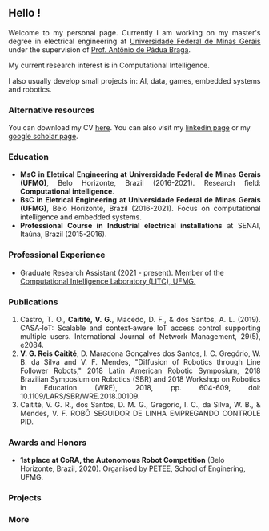 
## Hello !

<div style="text-align: justify"> 

<p>Welcome to my personal page. Currently I am working on my master's degree in electrical engineering at <a href="https://ufmg.br/international-visitors">Universidade Federal de Minas Gerais</a> under the supervision of <a href="http://www.cpdee.ufmg.br/~apbraga/"> Prof. Antônio de Pádua Braga</a>.
<p>My current research interest is in Computational Intelligence. </p>

<p>I also usually develop small projects in: AI, data, games, embedded systems and robotics.</p>
</div>



### Alternative resources

You can download my CV [here](https://scholar.google.com.br/citations?user=xskOhT4AAAAJ&hl=pt-BR). You can also visit my [linkedin page](https://www.linkedin.com/in/vitorcaitite/) or my [google scholar page](https://scholar.google.com.br/citations?user=xskOhT4AAAAJ&hl=pt-BR).



### Education

<div style="text-align: justify"> 

<ul>
<li> <strong>MsC in Eletrical Engineering at Universidade Federal de Minas Gerais (UFMG)</strong>, Belo Horizonte, Brazil (2016-2021). Research field: <strong>Computational intelligence</strong>.</li>
<li> <strong>BsC in Eletrical Engineering at Universidade Federal de Minas Gerais (UFMG)</strong>, Belo Horizonte, Brazil (2016-2021). Focus on computational intelligence and embedded systems.</li>
<li> <strong>Professional Course in Industrial electrical installations</strong> at SENAI, Itaúna, Brazil (2015-2016).</li>
</ul>

</div>



### Professional Experience

- Graduate Research Assistant (2021 - present). Member of the <a href="http://litc.cpdee.ufmg.br/">Computational Intelligence Laboratory (LITC), UFMG.</a>



### Publications

<div style="text-align: justify"> 

<ol>
<li> Castro, T. O., <strong>Caitité, V. G.</strong>, Macedo, D. F., & dos Santos, A. L. (2019). CASA‐IoT: Scalable and context‐aware IoT access control supporting multiple users. International Journal of Network Management, 29(5), e2084. </li>

<li> <strong>V. G. Reis Caitité</strong>, D. Maradona Gonçalves dos Santos, I. C. Gregório, W. B. da Silva and V. F. Mendes, "Diffusion of Robotics through Line Follower Robots," 2018 Latin American Robotic Symposium, 2018 Brazilian Symposium on Robotics (SBR) and 2018 Workshop on Robotics in Education (WRE), 2018, pp. 604-609, doi: 10.1109/LARS/SBR/WRE.2018.00109.</li>
  
<li> </strong>Caitité, V. G. R.</strong>, dos Santos, D. M. G., Gregorio, I. C., da Silva, W. B., & Mendes, V. F. ROBÔ SEGUIDOR DE LINHA EMPREGANDO CONTROLE PID.</li>
</ol>

</div>



### Awards and Honors

- **1st place at CoRA, the Autonomous Robot Competition** (Belo Horizonte, Brazil, 2020). Organised by [PETEE](http://www.petee.cpdee.ufmg.br/), School of Enginering, UFMG. 



### Projects



### More

